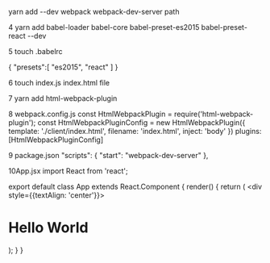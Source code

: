 yarn add --dev webpack webpack-dev-server path

4 yarn add babel-loader babel-core babel-preset-es2015 babel-preset-react --dev

5 touch .babelrc

{
    "presets":[
        "es2015", "react"
    ]
}

6 touch index.js index.html file

7 yarn add html-webpack-plugin

8 webpack.config.js
const HtmlWebpackPlugin = require('html-webpack-plugin');
const HtmlWebpackPluginConfig = new HtmlWebpackPlugin({
  template: './client/index.html',
  filename: 'index.html',
  inject: 'body'
})
plugins: [HtmlWebpackPluginConfig]

9 package.json
"scripts": {
    "start": "webpack-dev-server"
  },
  
  10App.jsx
  import React from 'react';

export default class App extends React.Component {
  render() {
    return (
     <div style={{textAlign: 'center'}}>
        <h1>Hello World</h1>
      </div>);
  }
}
